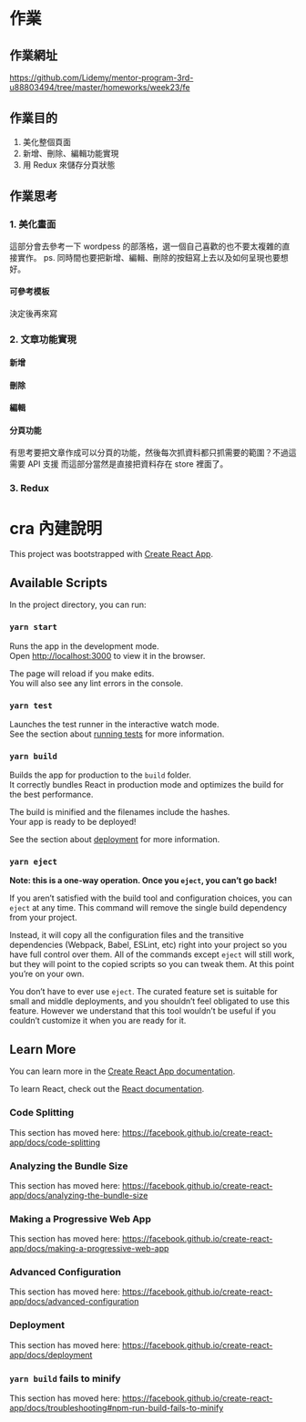 # 作業
## 作業網址
https://github.com/Lidemy/mentor-program-3rd-u88803494/tree/master/homeworks/week23/fe

## 作業目的
1. 美化整個頁面
2. 新增、刪除、編輯功能實現
3. 用 Redux 來儲存分頁狀態

## 作業思考
### 1. 美化畫面
這部分會去參考一下 wordpess 的部落格，選一個自己喜歡的也不要太複雜的直接實作。
ps. 同時間也要把新增、編輯、刪除的按鈕寫上去以及如何呈現也要想好。

#### 可參考模板
決定後再來寫


### 2. 文章功能實現
#### 新增

#### 刪除

#### 編輯

#### 分頁功能
有思考要把文章作成可以分頁的功能，然後每次抓資料都只抓需要的範圍？不過這需要 API 支援
而這部分當然是直接把資料存在 store 裡面了。

### 3. Redux


# cra 內建說明
This project was bootstrapped with [Create React App](https://github.com/facebook/create-react-app).

## Available Scripts

In the project directory, you can run:

### `yarn start`

Runs the app in the development mode.<br />
Open [http://localhost:3000](http://localhost:3000) to view it in the browser.

The page will reload if you make edits.<br />
You will also see any lint errors in the console.

### `yarn test`

Launches the test runner in the interactive watch mode.<br />
See the section about [running tests](https://facebook.github.io/create-react-app/docs/running-tests) for more information.

### `yarn build`

Builds the app for production to the `build` folder.<br />
It correctly bundles React in production mode and optimizes the build for the best performance.

The build is minified and the filenames include the hashes.<br />
Your app is ready to be deployed!

See the section about [deployment](https://facebook.github.io/create-react-app/docs/deployment) for more information.

### `yarn eject`

**Note: this is a one-way operation. Once you `eject`, you can’t go back!**

If you aren’t satisfied with the build tool and configuration choices, you can `eject` at any time. This command will remove the single build dependency from your project.

Instead, it will copy all the configuration files and the transitive dependencies (Webpack, Babel, ESLint, etc) right into your project so you have full control over them. All of the commands except `eject` will still work, but they will point to the copied scripts so you can tweak them. At this point you’re on your own.

You don’t have to ever use `eject`. The curated feature set is suitable for small and middle deployments, and you shouldn’t feel obligated to use this feature. However we understand that this tool wouldn’t be useful if you couldn’t customize it when you are ready for it.

## Learn More

You can learn more in the [Create React App documentation](https://facebook.github.io/create-react-app/docs/getting-started).

To learn React, check out the [React documentation](https://reactjs.org/).

### Code Splitting

This section has moved here: https://facebook.github.io/create-react-app/docs/code-splitting

### Analyzing the Bundle Size

This section has moved here: https://facebook.github.io/create-react-app/docs/analyzing-the-bundle-size

### Making a Progressive Web App

This section has moved here: https://facebook.github.io/create-react-app/docs/making-a-progressive-web-app

### Advanced Configuration

This section has moved here: https://facebook.github.io/create-react-app/docs/advanced-configuration

### Deployment

This section has moved here: https://facebook.github.io/create-react-app/docs/deployment

### `yarn build` fails to minify

This section has moved here: https://facebook.github.io/create-react-app/docs/troubleshooting#npm-run-build-fails-to-minify
